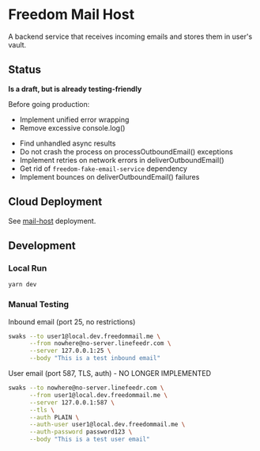 # Freedom Mail Host

A backend service that receives incoming emails and stores them in user's vault.

## Status

**Is a draft, but is already testing-friendly**

Before going production:

+ Implement unified error wrapping
+ Remove excessive console.log()
- Find unhandled async results
- Do not crash the process on processOutboundEmail() exceptions
- Implement retries on network errors in deliverOutboundEmail()
- Get rid of `freedom-fake-email-service` dependency
- Implement bounces on deliverOutboundEmail() failures

## Cloud Deployment

See [mail-host](../../deploy/3.1_mail-host/README.md) deployment.

## Development

### Local Run

```shell
yarn dev
```

### Manual Testing

Inbound email (port 25, no restrictions)

```bash
swaks --to user1@local.dev.freedommail.me \
      --from nowhere@no-server.linefeedr.com \
      --server 127.0.0.1:25 \
      --body "This is a test inbound email"
```

User email (port 587, TLS, auth) - NO LONGER IMPLEMENTED

```bash
swaks --to nowhere@no-server.linefeedr.com \
      --from user1@local.dev.freedommail.me \
      --server 127.0.0.1:587 \
      --tls \
      --auth PLAIN \
      --auth-user user1@local.dev.freedommail.me \
      --auth-password password123 \
      --body "This is a test user email"
```
